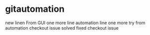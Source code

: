 # gitautomation

new linen
From GUI
one more line
automation line
one more try from automation
checkout issue solved
fixed checkout issue

